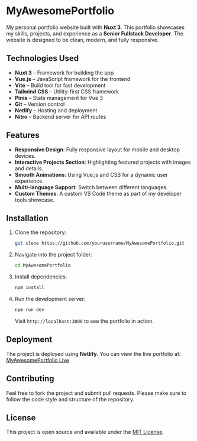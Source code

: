 
# MyAwesomePortfolio

My personal portfolio website built with **Nuxt 3**. This portfolio showcases my skills, projects, and experience as a **Senior Fullstack Developer**. The website is designed to be clean, modern, and fully responsive.

## Technologies Used

- **Nuxt 3** – Framework for building the app
- **Vue.js** – JavaScript framework for the frontend
- **Vite** – Build tool for fast development
- **Tailwind CSS** – Utility-first CSS framework
- **Pinia** – State management for Vue 3
- **Git** – Version control
- **Netlify** – Hosting and deployment
- **Nitro** – Backend server for API routes

## Features

- **Responsive Design**: Fully responsive layout for mobile and desktop devices.
- **Interactive Projects Section**: Highlighting featured projects with images and details.
- **Smooth Animations**: Using Vue.js and CSS for a dynamic user experience.
- **Multi-language Support**: Switch between different languages.
- **Custom Themes**: A custom VS Code theme as part of my developer tools showcase.

## Installation

1. Clone the repository:
   ```bash
   git clone https://github.com/yourusername/MyAwesomePortfolio.git
   ```

2. Navigate into the project folder:
   ```bash
   cd MyAwesomePortfolio
   ```

3. Install dependencies:
   ```bash
   npm install
   ```

4. Run the development server:
   ```bash
   npm run dev
   ```

   Visit `http://localhost:3000` to see the portfolio in action.

## Deployment

The project is deployed using **Netlify**. You can view the live portfolio at:
[MyAwesomePortfolio Live](https://goudmane.netlify.app)

## Contributing

Feel free to fork the project and submit pull requests. Please make sure to follow the code style and structure of the repository.

## License

This project is open source and available under the [MIT License](LICENSE).
